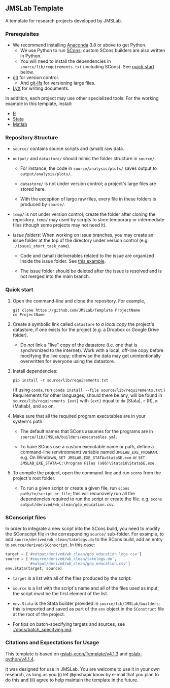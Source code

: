 ## JMSLab Template

A template for research projects developed by JMSLab.

### Prerequisites

- We recommend installing [Anaconda](https://www.anaconda.com/products/individual) 3.8 or above to get Python.
    - We use Python to run [SCons](https://scons.org); custom SCons builders are also written in Python.
    - You will need to install the dependencies in `source/lib/requirements.txt` (including SCons). See [quick start](#quick-start) below.
- [git](https://git-scm.com/downloads) for version control.
    - And [git-lfs](https://git-lfs.github.com/) for versioning large files.
- [LyX](https://www.lyx.org/Download) for writing documents.

In addition, each project may use other specialized tools. For the working example in this template, install:

- [R](https://www.r-project.org/)
- [Stata](https://www.stata.com/install-guide/)
- [Matlab](https://www.mathworks.com/help/install/install-products.html)

### Repository Structure

- `source/` contains source scripts and (small) raw data.

- `output/` and `datastore/` should mimic the folder structure in `source/`.

    - For instance, the code in `source/analysis/plots/` saves output to `output/analysis/plots/`.

    - `datastore/` is not under version control; a project's large files are stored here.

    - With the exception of large raw files, every file in these folders is produced by `source/`.

- `temp/` is not under version control; create the folder after cloning the repository.  `temp/` may used by scripts to store temporary or intermediate files (though some projects may not need it).

- _Issue folders_: When working on issue branches, you may create an issue folder at the top of the directory under version control (e.g. `./issue1_short_task_name`).

    - Code and (small) deliverables related to the issue are organized inside the issue folder. See [this example](https://github.com/JMSLab/Template/blob/05337cfa4a50ecfeda56afbdd295378d8e071a39/issue10_readme).

    - The issue folder should be deleted after the issue is resolved and is not merged into the main branch.

### Quick start

1. Open the command-line and clone the repository. For example,

    ```
    git clone https://github.com/JMSLab/Template ProjectName
    cd ProjectName
    ```

2. Create a symbolic link called `datastore` to _a local copy_ the project's datastore, if one exists for the project (e.g. a Dropbox or Google Drive folder).

    - Do _not_ link a "live" copy of the datastore (i.e. one that is synchronized to the internet). Work with a local, off-line copy before modifying the live copy;  otherwise the data may get unintentionally overwritten for everyone using the datastore.

3. Install dependencies:

    ```
    pip install -r source/lib/requirements.txt
    ```

    (If using `conda`, run `conda install --file source/lib/requirements.txt`.)  Requirements for other languages, should there be any, will be found in `source/lib/requirements.{ext}` with `{ext}` equal to `do` (Stata), `r` (R), `m` (Matlab), and so on.

4. Make sure that all the required program executables are in your system's path.

    - The default names that SCons assumes for the programs are in `source/lib/JMSLab/builders/executables.yml`.

    - To have SCons use a custom executable name or path, define a command-line (environment) variable named `JMSLAB_EXE_PROGRAM`. e.g. On Windows, `SET JMSLAB_EXE_STATA=StataSE.exe` or `SET JMSLAB_EXE_STATA=C:\Program Files (x86)\Stata16\StataSE.exe`.

5. To compile the project, open the command-line and run `scons` from the project's root folder.

    - To run a given script or create a given file, run `scons path/to/script_or_file`; this will recursively run all the dependencies required to run the script or create the file.  e.g.  `scons output/derived/wb_clean/gdp_education.csv`.

### SConscript files

In order to integrate a new script into the SCons build, you need to modify the SConscript file in the corresponding `source/` sub-folder.  For example, to add `source/derived/wb_clean/takelogs.do` to the SCons build, add an entry to `source/derived/SConscript`. In this case:

```python
target = ['#output/derived/wb_clean/gdp_education_logs.csv']
source = ['#source/derived/wb_clean/takelogs.do',
          '#output/derived/wb_clean/gdp_education.csv']
env.Stata(target, source)
```

- `target` is a list with all of the files produced by the script.

- `source` is a list with the script's name and all of the files used as input; the script _must_ be the first element of the list.

- `env.Stata` is the Stata builder provided in `source/lib/JMSLab/builders`; this is imported and saved as part of the `env` object in the `SConstruct` file at the root of the project.

- For tips on batch-specifying targets and sources, see [./docs/batch_specifying.md](./docs/batch_specifying.md).

### Citations and Expectations for Usage

This template is based on [gslab-econ/Template/v4.1.3](https://github.com/gslab-econ/template/releases/tag/4.1.3) and [gslab-python/v4.1.4](https://github.com/gslab-econ/gslab_python/releases/tag/v4.1.4).

It was designed for use in JMSLab. You are welcome to use it in your own research, as long as you (i) let @jmshapir know by e-mail that you plan to do this and (ii) agree to help maintain the template in the future.
